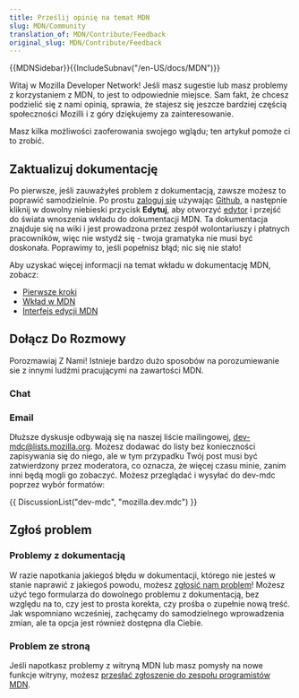 ```yaml
---
title: Prześlij opinię na temat MDN
slug: MDN/Community
translation_of: MDN/Contribute/Feedback
original_slug: MDN/Contribute/Feedback
---
```

{{MDNSidebar}}{{IncludeSubnav("/en-US/docs/MDN")}}

Witaj w Mozilla Developer Network! Jeśli masz sugestie lub masz problemy z korzystaniem z MDN, to jest to odpowiednie miejsce. Sam fakt, że chcesz podzielić się z nami opinią, sprawia, że ​​stajesz się jeszcze bardziej częścią społeczności Mozilli i z góry dziękujemy za zainteresowanie.

Masz kilka możliwości zaoferowania swojego wglądu; ten artykuł pomoże ci to zrobić.

## Zaktualizuj dokumentację

Po pierwsze, jeśli zauważyłeś problem z dokumentacją, zawsze możesz to poprawić samodzielnie. Po prostu [zaloguj się](/pl/docs/MDN/Contribute/Howto/Create_an_MDN_account) używając [Github](https://github.com/), a następnie kliknij w dowolny niebieski przycisk **Edytuj**, aby otworzyć [edytor](/pl/docs/MDN/Contribute/Editor) i przejść do świata wnoszenia wkładu do dokumentacji MDN. Ta dokumentacja znajduje się na wiki i jest prowadzona przez zespół wolontariuszy i płatnych pracowników, więc nie wstydź się - twoja gramatyka nie musi być doskonała. Poprawimy to, jeśli popełnisz błąd; nic się nie stało!

Aby uzyskać więcej informacji na temat wkładu w dokumentację MDN, zobacz:

- [Pierwsze kroki](/pl/docs/Project:Getting_started)
- [Wkład w MDN](/pl/docs/MDN/Contribute)
- [Interfejs edycji MDN](/pl/docs/MDN/Contribute/Editor "/en-US/docs/Project:MDN_editing_interface")

## Dołącz Do Rozmowy

Porozmawiaj Z Nami! Istnieje bardzo dużo sposobów na porozumiewanie sie z innymi ludźmi pracującymi na zawartości MDN.

### Chat

### Email

Dłuższe dyskusje odbywają się na naszej liście mailingowej, [dev-mdc@lists.mozilla.org](https://lists.mozilla.org/listinfo/dev-mdc). Możesz dodawać do listy bez konieczności zapisywania się do niego, ale w tym przypadku Twój post musi być zatwierdzony przez moderatora, co oznacza, że więcej czasu minie, zanim inni będą mogli go zobaczyć. Możesz przeglądać i wysyłać do dev-mdc poprzez wybór formatów:

{{ DiscussionList("dev-mdc", "mozilla.dev.mdc") }}

## Zgłoś problem

### Problemy z dokumentacją

W razie napotkania jakiegoś błędu w dokumentacji, którego nie jesteś w stanie naprawić z jakiegoś powodu, możesz [zgłosić nam problem](https://github.com/mdn/sprints/issues/new?template=issue-template.md&projects=mdn/sprints/2&labels=user-report)! Możesz użyć tego formularza do dowolnego problemu z dokumentacją, bez względu na to, czy jest to prosta korekta, czy prośba o zupełnie nową treść. Jak wspomniano wcześniej, zachęcamy do samodzielnego wprowadzenia zmian, ale ta opcja jest również dostępna dla Ciebie.

### Problem ze stroną

Jeśli napotkasz problemy z witryną MDN lub masz pomysły na nowe funkcje witryny, możesz [przesłać zgłoszenie do zespołu programistów MDN](https://bugzilla.mozilla.org/form.mdn).
